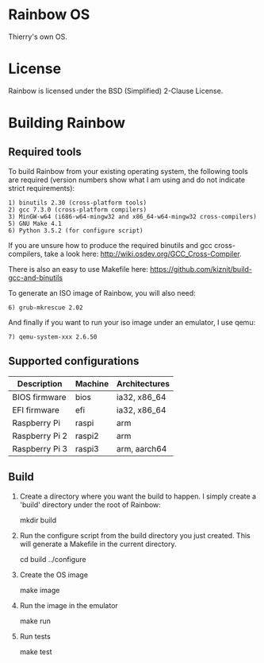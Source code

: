 Rainbow OS
==========

Thierry's own OS.


License
=======

Rainbow is licensed under the BSD (Simplified) 2-Clause License.


Building Rainbow
================

Required tools
--------------

To build Rainbow from your existing operating system, the following tools are
required (version numbers show what I am using and do not indicate strict
requirements):

    1) binutils 2.30 (cross-platform tools)
    2) gcc 7.3.0 (cross-platform compilers)
    3) MinGW-w64 (i686-w64-mingw32 and x86_64-w64-mingw32 cross-compilers)
    5) GNU Make 4.1
    6) Python 3.5.2 (for configure script)

If you are unsure how to produce the required binutils and gcc cross-compilers,
take a look here: http://wiki.osdev.org/GCC_Cross-Compiler.

There is also an easy to use Makefile here: https://github.com/kiznit/build-gcc-and-binutils

To generate an ISO image of Rainbow, you will also need:

    6) grub-mkrescue 2.02

And finally if you want to run your iso image under an emulator, I use qemu:

    7) qemu-system-xxx 2.6.50


Supported configurations
------------------------

| Description    | Machine   | Architectures |
|----------------|-----------|---------------|
| BIOS firmware  | bios      | ia32, x86_64  |
| EFI firmware   | efi       | ia32, x86_64  |
| Raspberry Pi   | raspi     | arm           |
| Raspberry Pi 2 | raspi2    | arm           |
| Raspberry Pi 3 | raspi3    | arm, aarch64  |


Build
-----

1) Create a directory where you want the build to happen. I simply create a 'build' directory under the root of Rainbow:

    mkdir build

2) Run the configure script from the build directory you just created. This will generate a Makefile in the current directory.

    cd build
    ../configure

3) Create the OS image

    make image

4) Run the image in the emulator

    make run

5) Run tests

    make test

